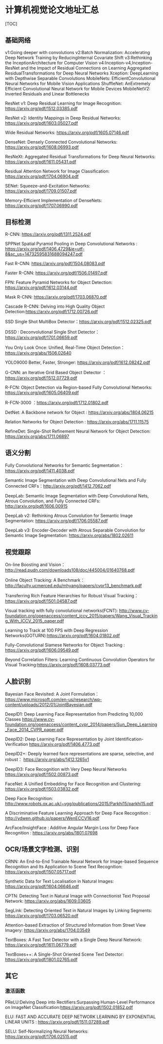 # 计算机视觉论文地址汇总

[TOC]

## 基础网络

v1:Going deeper with convolutions
v2:Batch Normalization: Accelerating Deep Network Training by ReducingInternal Covariate Shift
v3:Rethinking the InceptionArchitecture for Computer Vision
v4:Inception-v4,Inception-ResNet and the Impact of Residual Connections on Learning Aggregated ResidualTransformations for Deep Neural Networks
Xception: DeepLearning with Depthwise Separable Convolutions
MobileNets: EfficientConvolutional Neural Networks for Mobile Vision Applications
ShuffleNet: AnExtremely Efficient Convolutional Neural Network for Mobile Devices
MobileNetV2: Inverted Residuals and Linear Bottlenecks 



ResNet v1: Deep Residual Learning for Image Recognition: https://arxiv.org/pdf/1512.03385.pdf

ResNet v2: Identity Mappings in Deep Residual Networks: https://arxiv.org/pdf/1603.05027.pdf



Wide Residual Networks: https://arxiv.org/pdf/1605.07146.pdf

DenseNet: Densely Connected Convolutional Networks: https://arxiv.org/pdf/1608.06993.pdf

ResNeXt: Aggregated Residual Transformations for Deep Neural Networks: https://arxiv.org/pdf/1611.05431.pdf

Residual Attention Network for Image Classification: https://arxiv.org/pdf/1704.06904.pdf

SENet: Squeeze-and-Excitation Networks: https://arxiv.org/pdf/1709.01507.pdf

Memory-Efficient Implementation of DenseNets: https://arxiv.org/pdf/1707.06990.pdf







## 目标检测

R-CNN: <https://arxiv.org/pdf/1311.2524.pdf>

SPPNet Spatial Pyramid Pooling in Deep Convolutional Networks : https://arxiv.org/pdf/1406.4729&ie=utf-8&sc_us=14732595831688094247.pdf

Fast R-CNN: <https://arxiv.org/pdf/1504.08083.pdf>

Faster R-CNN: <https://arxiv.org/pdf/1506.01497.pdf>

FPN: Feature Pyramid Networks for Object Detection: <https://arxiv.org/pdf/1612.03144.pdf>

Mask R-CNN: <https://arxiv.org/pdf/1703.06870.pdf>

Cascade R-CNN: Delving into High Quality Object Detection:<https://arxiv.org/pdf/1712.00726.pdf>



SSD Single Shot MultiBox Detector：<https://arxiv.org/pdf/1512.02325.pdf> 

DSSD : Deconvolutional Single Shot Detector：<https://arxiv.org/pdf/1701.06659.pdf>

You Only Look Once: Unified, Real-Time Object Detection：<https://arxiv.org/abs/1506.02640> 

YOLO9000 Better, Faster, Stronger: <https://arxiv.org/pdf/1612.08242.pdf>

G-CNN: an Iterative Grid Based Object Detector ：<https://arxiv.org/pdf/1512.07729.pdf>

R-FCN: Object Detection via Region-based Fully Convolutional Networks: <https://arxiv.org/pdf/1605.06409.pdf>

R-FCN-3000 ：<https://arxiv.org/pdf/1712.01802.pdf>



DetNet: A Backbone network for Object : https://arxiv.org/abs/1804.06215

Relation Networks for Object Detection : https://arxiv.org/abs/1711.11575

RefineDet: Single-Shot Refinement Neural Network for Object Detection: https://arxiv.org/abs/1711.06897



## 语义分割

Fully Convolutional Networks for Semantic Segmentation：https://arxiv.org/pdf/1411.4038.pdf

Semantic Image Segmentation with Deep Convolutional Nets and Fully Connected CRFs：http://arxiv.org/pdf/1412.7062.pdf

DeepLab: Semantic Image Segmentation with Deep Convolutional Nets, Atrous Convolution, and Fully Connected CRFs: http://arxiv.org/pdf/1606.00915

DeepLab v2: Rethinking Atrous Convolution for Semantic Image Segmentation: https://arxiv.org/pdf/1706.05587.pdf

DeepLab v3: Encoder-Decoder with Atrous Separable Convolution for Semantic Image Segmentation: https://arxiv.org/abs/1802.02611



## 视觉跟踪

On-line Boosting and Vision：<http://read.pudn.com/downloads108/doc/445004/01640768.pdf>

Online Object Tracking: A Benchmark：<http://faculty.ucmerced.edu/mhyang/papers/cvpr13_benchmark.pdf> 

Transferring Rich Feature Hierarchies for Robust Visual Tracking：<https://arxiv.org/pdf/1501.04587.pdf>

Visual tracking with fully convolutional networks(FCNT): <http://www.cv-foundation.org/openaccess/content_iccv_2015/papers/Wang_Visual_Tracking_With_ICCV_2015_paper.pdf> 

Learning to Track at 100 FPS with Deep Regression Networks(GOTURN):<https://arxiv.org/pdf/1604.01802.pdf>

Fully-Convolutional Siamese Networks for Object Tracking : <https://arxiv.org/pdf/1606.09549.pdf>

Beyond Correlation Filters: Learning Continuous Convolution Operators for Visual Tracking:<https://arxiv.org/pdf/1608.03773.pdf>



## 人脸识别

Bayesian Face Revisited: A Joint Formulation：<https://www.microsoft.com/en-us/research/wp-content/uploads/2012/01/JointBayesian.pdf>

DeepID1: Deep Learning Face Representation from Predicting 10,000 Classes  <https://www.cv-foundation.org/openaccess/content_cvpr_2014/papers/Sun_Deep_Learning_Face_2014_CVPR_paper.pdf>

DeepID2:  Deep Learning Face Representation by Joint Identification-Verification  <https://arxiv.org/pdf/1406.4773.pdf>

DeepID2+: Deeply learned face representations are sparse, selective, and robust： <https://arxiv.org/abs/1412.1265v1>

DeepID3: Face Recognition with Very Deep Neural Networks <https://arxiv.org/pdf/1502.00873.pdf>

FaceNet: A Unified Embedding for Face Recognition and Clustering: <https://arxiv.org/pdf/1503.03832.pdf>

Deep Face Recognition: <http://www.robots.ox.ac.uk/~vgg/publications/2015/Parkhi15/parkhi15.pdf>

A Discriminative Feature Learning Approach for Deep Face Recognition : <http://ydwen.github.io/papers/WenECCV16.pdf>

ArcFace/InsightFace : Additive Angular Margin Loss for Deep Face Recognition : <https://arxiv.org/abs/1801.07698>



## OCR/场景文字检测、识别

CRNN: An End-to-End Trainable Neural Network for Image-based Sequence Recognition and Its Application to Scene Text Recognition: https://arxiv.org/pdf/1507.05717.pdf

Synthetic Data for Text Localisation in Natural Images: https://arxiv.org/pdf/1604.06646.pdf

CPTN: Detecting Text in Natural Image with Connectionist Text Proposal Network: https://arxiv.org/abs/1609.03605

SegLink: Detecting Oriented Text in Natural Images by Linking Segments: https://arxiv.org/pdf/1703.06520.pdf

Attention-based Extraction of Structured Information from Street View Imagery: https://arxiv.org/abs/1704.03549



TextBoxes: A Fast Text Detector with a Single Deep Neural Network: https://arxiv.org/pdf/1611.06779.pdf

TextBoxes++: A Single-Shot Oriented Scene Text Detector: https://arxiv.org/pdf/1801.02765.pdf



## 其它

### 激活函数

PReLU:Delving Deep into Rectifiers:Surpassing Human-Level Performance on ImageNet Classification:https://arxiv.org/pdf/1502.01852.pdf

ELU: FAST AND ACCURATE DEEP NETWORK LEARNING BY EXPONENTIAL LINEAR UNITS : https://arxiv.org/pdf/1511.07289.pdf

SELU:  Self-Normalizing Neural Networks:  https://arxiv.org/pdf/1706.02515.pdf